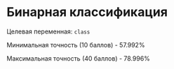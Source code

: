 # Бинарная классификация
Целевая переменная: `class`

Минимальная точность (10 баллов) - 57.992%

Максимальная точность (40 баллов) - 78.996%
        